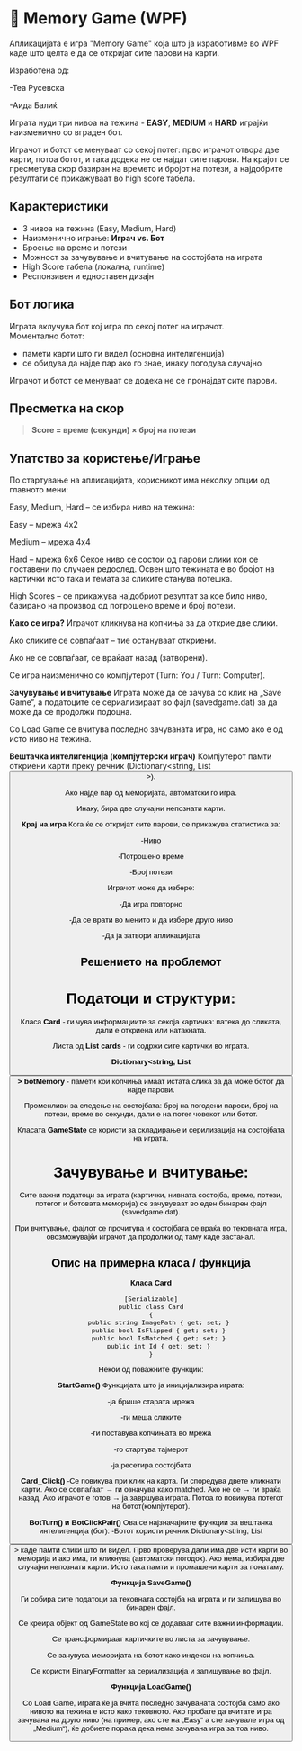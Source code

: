 # 🧠 Memory Game (WPF)
Апликацијата е игра "Memory Game" која што ја изработивме во WPF каде што целта е да се откријат сите парови на карти.

Изработена од:

-Теа Русевска

-Аида Балиќ

Играта нуди три нивоа на тежина - **EASY**, **MEDIUM** и **HARD** играјќи наизменично со вграден бот.

Играчот и ботот се менуваат со секој потег: прво играчот отвора две карти, потоа ботот, и така додека не се најдат сите парови. 
На крајот се пресметува скор базиран на времето и бројот на потези, а најдобрите резултати се прикажуваат во high score табела. 

## Карактеристики
- 3 нивоа на тежина (Easy, Medium, Hard)
- Наизменично играње: **Играч vs. Бот**
- Броење на време и потези
- Можност за зачувување и вчитување на состојбата на играта
- High Score табела (локална, runtime)
- Респонзивен и едноставен дизајн


## Бот логика

Играта вклучува бот кој игра по секој потег на играчот.  
Моментално ботот:
- памети карти што ги видел (основна интелигенција)
- се обидува да најде пар ако го знае, инаку погодува случајно

Играчот и ботот се менуваат се додека не се пронајдат сите парови.

## Пресметка на скор

> **Score = време (секунди) × број на потези**

## Упатство за користење/Играње

По стартување на апликацијата, корисникот има неколку опции од главното мени:

Easy, Medium, Hard – се избира ниво на тежина:

Easy – мрежа 4x2

Medium – мрежа 4x4

Hard – мрежа 6x6
Секое ниво се состои од парови слики кои се поставени по случаен редослед. Освен што тежината е во бројот на картички исто така и темата за сликите станува потешка.

High Scores – се прикажува најдобриот резултат за кое било ниво, базирано на производ од потрошено време и број потези.

**Како се игра?**
Играчот кликнува на копчиња за да открие две слики.

Ако сликите се совпаѓаат – тие остануваат откриени.

Ако не се совпаѓаат, се враќаат назад (затворени).

Се игра наизменично со компјутерот (Turn: You / Turn: Computer).


**Зачувување и вчитување**
Играта може да се зачува со клик на „Save Game“, а податоците се сериализираат во фајл (savedgame.dat) за да може да се продолжи подоцна.

Со Load Game се вчитува последно зачуваната игра, но само ако е од исто ниво на тежина.

**Вештачка интелигенција (компјутерски играч)**
Компјутерот памти откриени карти преку речник (Dictionary<string, List<Button>>).

Ако најде пар од меморијата, автоматски го игра.

Инаку, бира две случајни непознати карти.

**Крај на игра**
Кога ќе се откријат сите парови, се прикажува статистика за:

-Ниво

-Потрошено време

-Број потези

Играчот може да избере:

-Да игра повторно

-Да се врати во менито и да избере друго ниво

-Да ја затвори апликацијата


## Решението на проблемот

 # Податоци и структури:

Класа **Card** - ги чува информациите за секоја картичка: патека до сликата, дали е откриена или натакната.

Листа од **List<Card> cards** - ги содржи сите картички во играта.

**Dictionary<string, List<Button>> botMemory** - памети кои копчиња имаат истата слика за да може ботот да најде парови.

Променливи за следење на состојбата: број на погодени парови, број на потези, време во секунди, дали е на потег човекот или ботот.

Класата **GameState** се користи за складирање и серилизација на состојбата на играта.

 # Зачувување и вчитување:

Сите важни податоци за играта (картички, нивната состојба, време, потези, потегот и ботовата меморија) се зачувуваат во еден бинарен фајл (savedgame.dat).

При вчитување, фајлот се прочитува и состојбата се враќа во тековната игра, овозможувајќи играчот да продолжи од таму каде застанал.


## Опис на примерна класа / функција

**Класа Card**
```
[Serializable]
public class Card
{
    public string ImagePath { get; set; }
    public bool IsFlipped { get; set; }
    public bool IsMatched { get; set; }
    public int Id { get; set; }
}
```

Некои од поважните функции:

**StartGame()**
Функцијата што ја иницијализира играта:

-ја брише старата мрежа

-ги меша сликите

-ги поставува копчињата во мрежа

-го стартува тајмерот

-ја ресетира состојбата

**Card_Click()**
-Се повикува при клик на карта. Ги споредува двете кликнати карти. Ако се совпаѓаат → ги означува како matched. Ако не се → ги враќа назад. Ако играчот е готов → ја завршува играта. Потоа го повикува потегот на ботот(компјутерот).

**BotTurn() и BotClickPair()**
Ова се најзначајните функции за вештачка интелигенција (бот):
-Ботот користи речник Dictionary<string, List<Button>> каде памти слики што ги видел. Прво проверува дали има две исти карти во меморија и ако има, ги кликнува (автоматски погодок). Ако нема, избира две случајни непознати карти. Исто така памти и промашени карти за понатаму.

**Функција SaveGame()**

Ги собира сите податоци за тековната состојба на играта и ги запишува во бинарен фајл.

Се креира објект од GameState во кој се додаваат сите важни информации.

Се трансформираат картичките во листа за зачувување.

Се зачувува меморијата на ботот како индекси на копчиња.

Се користи BinaryFormatter за сериализација и запишување во фајл.

**Функција LoadGame()**

Со Load Game, играта ќе ја вчита последно зачуваната состојба само ако нивото на тежина е исто како тековното. Ако пробате да вчитате игра зачувана на друго ниво (на пример, ако сте на „Easy“ а сте зачувале игра од „Medium“), ќе добиете порака дека нема зачувана игра за тоа ниво.

